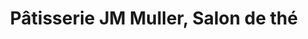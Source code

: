---
title: "Pâtisserie JM Muller, Salon de thé"
url: /rixheim/patisserie-jm-muller-salon-de-the/
shop: pâtisserie
---